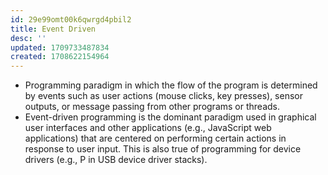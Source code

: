 ```yaml
---
id: 29e99omt00k6qwrgd4pbil2
title: Event Driven
desc: ''
updated: 1709733487834
created: 1708622154964
---
```



- Programming paradigm in which the flow of the program is determined by events such as user actions (mouse clicks, key presses), sensor outputs, or message passing from other programs or threads.
- Event-driven programming is the dominant paradigm used in graphical user interfaces and other applications (e.g., JavaScript web applications) that are centered on performing certain actions in response to user input. This is also true of programming for device drivers (e.g., P in USB device driver stacks).

